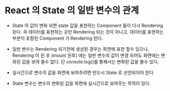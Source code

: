 # React 의 State 의 일반 변수의 관계

- State 의 값이 변화 되면 state 값을 표현하는 Component 들이 다시 Rendering 된다. 꼭 데이터를 표현하는 곳만 Rendering 되는 것이 아니고, 데이터를 표현하는 부분이 포함된 Component 가 Rendering 된다.
- 일반 변수는 Rendering 되기전에 생성된 경우는 화면에 표현 할수 있으나, Rendering 이 된 후 (mount 된후) 에는 일반 변수의 값이 변경 되어도 화면에는 변화된 값을 보여 줄수 없다. 단 console.log()를 통해서는 변화된 값을 볼수 있다.
- 실시간으로 변수의 값을 화면에 보여주려면 반드시 State 로 선언되어야 한다.

- State 변수는 변수의 변화된 값을 화면에 실시간으로 보여주는 목적이 있다.
